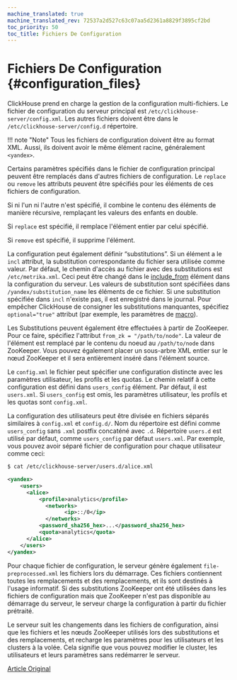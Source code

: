 ```yaml
---
machine_translated: true
machine_translated_rev: 72537a2d527c63c07aa5d2361a8829f3895cf2bd
toc_priority: 50
toc_title: Fichiers De Configuration
---
```


# Fichiers De Configuration {#configuration_files}

ClickHouse prend en charge la gestion de la configuration multi-fichiers. Le fichier de configuration du serveur principal est `/etc/clickhouse-server/config.xml`. Les autres fichiers doivent être dans le `/etc/clickhouse-server/config.d` répertoire.

!!! note "Note"
    Tous les fichiers de configuration doivent être au format XML. Aussi, ils doivent avoir le même élément racine, généralement `<yandex>`.

Certains paramètres spécifiés dans le fichier de configuration principal peuvent être remplacés dans d'autres fichiers de configuration. Le `replace` ou `remove` les attributs peuvent être spécifiés pour les éléments de ces fichiers de configuration.

Si ni l'un ni l'autre n'est spécifié, il combine le contenu des éléments de manière récursive, remplaçant les valeurs des enfants en double.

Si `replace` est spécifié, il remplace l'élément entier par celui spécifié.

Si `remove` est spécifié, il supprime l'élément.

La configuration peut également définir “substitutions”. Si un élément a le `incl` attribut, la substitution correspondante du fichier sera utilisée comme valeur. Par défaut, le chemin d'accès au fichier avec des substitutions est `/etc/metrika.xml`. Ceci peut être changé dans le [include_from](server-configuration-parameters/settings.md#server_configuration_parameters-include_from) élément dans la configuration du serveur. Les valeurs de substitution sont spécifiées dans `/yandex/substitution_name` les éléments de ce fichier. Si une substitution spécifiée dans `incl` n'existe pas, il est enregistré dans le journal. Pour empêcher ClickHouse de consigner les substitutions manquantes, spécifiez `optional="true"` attribut (par exemple, les paramètres de [macro](server-configuration-parameters/settings.md)).

Les Substitutions peuvent également être effectuées à partir de ZooKeeper. Pour ce faire, spécifiez l'attribut `from_zk = "/path/to/node"`. La valeur de l'élément est remplacé par le contenu du noeud au `/path/to/node` dans ZooKeeper. Vous pouvez également placer un sous-arbre XML entier sur le nœud ZooKeeper et il sera entièrement inséré dans l'élément source.

Le `config.xml` le fichier peut spécifier une configuration distincte avec les paramètres utilisateur, les profils et les quotas. Le chemin relatif à cette configuration est défini dans `users_config` élément. Par défaut, il est `users.xml`. Si `users_config` est omis, les paramètres utilisateur, les profils et les quotas sont `config.xml`.

La configuration des utilisateurs peut être divisée en fichiers séparés similaires à `config.xml` et `config.d/`.
Nom du répertoire est défini comme `users_config` sans `.xml` postfix concaténé avec `.d`.
Répertoire `users.d` est utilisé par défaut, comme `users_config` par défaut `users.xml`.
Par exemple, vous pouvez avoir séparé fichier de configuration pour chaque utilisateur comme ceci:

``` bash
$ cat /etc/clickhouse-server/users.d/alice.xml
```

``` xml
<yandex>
    <users>
      <alice>
          <profile>analytics</profile>
            <networks>
                  <ip>::/0</ip>
            </networks>
          <password_sha256_hex>...</password_sha256_hex>
          <quota>analytics</quota>
      </alice>
    </users>
</yandex>
```

Pour chaque fichier de configuration, le serveur génère également `file-preprocessed.xml` les fichiers lors du démarrage. Ces fichiers contiennent toutes les remplacements et des remplacements, et ils sont destinés à l'usage informatif. Si des substitutions ZooKeeper ont été utilisées dans les fichiers de configuration mais que ZooKeeper n'est pas disponible au démarrage du serveur, le serveur charge la configuration à partir du fichier prétraité.

Le serveur suit les changements dans les fichiers de configuration, ainsi que les fichiers et les nœuds ZooKeeper utilisés lors des substitutions et des remplacements, et recharge les paramètres pour les utilisateurs et les clusters à la volée. Cela signifie que vous pouvez modifier le cluster, les utilisateurs et leurs paramètres sans redémarrer le serveur.

[Article Original](https://clickhouse.tech/docs/en/operations/configuration_files/) <!--hide-->
